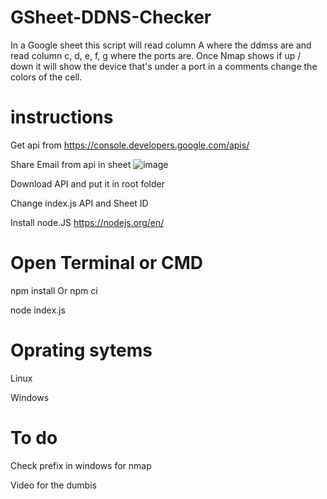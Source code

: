 # GSheet-DDNS-Checker

In a Google sheet this script will read column A where the ddmss are and read column c, d, e, f, g where the ports are. 
Once Nmap shows if up / down it will show the device that's under a port in a comments change the colors of the cell. 


# instructions

Get api from https://console.developers.google.com/apis/

Share Email from api in sheet ![image](https://user-images.githubusercontent.com/29134216/109919567-d7a04980-7c86-11eb-81d4-709109d1b388.png)

Download API and put it in root folder

Change index.js API and Sheet ID




Install node.JS https://nodejs.org/en/

# Open Terminal or CMD

npm install Or npm ci

node index.js

# Oprating sytems 

Linux

Windows

# To do

Check prefix in windows for nmap

Video for the dumbis 
